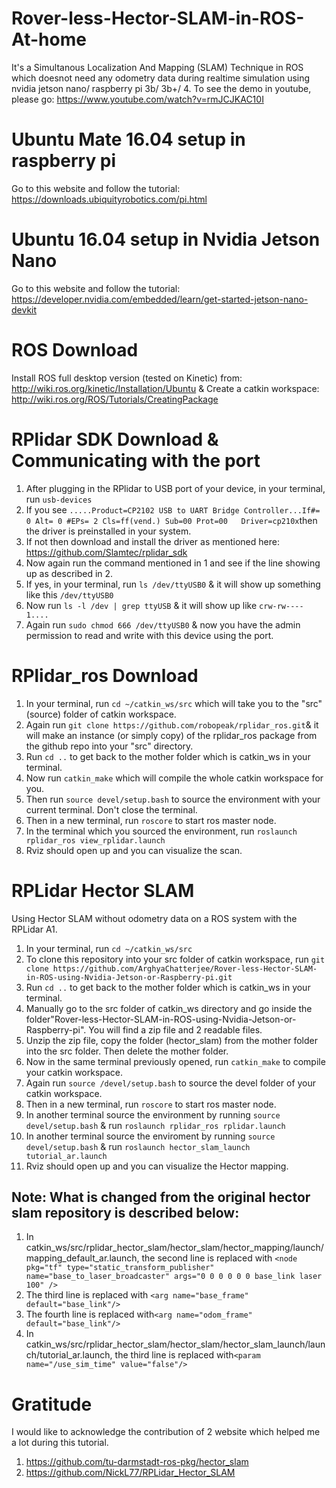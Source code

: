 # Rover-less-Hector-SLAM-in-ROS-At-home
  It's a Simultanous Localization And Mapping (SLAM) Technique in ROS which doesnot need any odometry data during realtime simulation using nvidia jetson nano/ raspberry pi 3b/ 3b+/ 4. To see the demo in youtube, please go: https://www.youtube.com/watch?v=rmJCJKAC10I
# Ubuntu Mate 16.04 setup in raspberry pi
  Go to this website and follow the tutorial: https://downloads.ubiquityrobotics.com/pi.html
# Ubuntu 16.04 setup in Nvidia Jetson Nano
  Go to this website and follow the tutorial: https://developer.nvidia.com/embedded/learn/get-started-jetson-nano-devkit
# ROS Download
  Install ROS full desktop version (tested on Kinetic) from: http://wiki.ros.org/kinetic/Installation/Ubuntu & Create a catkin workspace: http://wiki.ros.org/ROS/Tutorials/CreatingPackage

# RPlidar SDK Download & Communicating with the port
  1. After plugging in the RPlidar to USB port of your device, in your terminal, run 
  ```usb-devices```
  2. If you see ```.....Product=CP2102 USB to UART Bridge Controller...If#= 0 Alt= 0 #EPs= 2 Cls=ff(vend.) Sub=00 Prot=00   Driver=cp210x```then the driver is preinstalled in your system.
  3. If not then download and install the driver as mentioned here: https://github.com/Slamtec/rplidar_sdk
  4. Now again run the command mentioned in 1 and see if the line showing up as described in 2.
  5. If yes, in your terminal, run ```ls /dev/ttyUSB0``` & it will show up something like this ```/dev/ttyUSB0```
  6. Now run ```ls -l /dev | grep ttyUSB``` & it will show up like ```crw-rw---- 1....```
  7. Again run ```sudo chmod 666 /dev/ttyUSB0``` & now you have the admin permission to read and write with this device using the port. 
# RPlidar_ros Download
  1. In your terminal, run ```cd ~/catkin_ws/src``` which will take you to the "src" (source) folder of catkin workspace.
  2. Again run ```git clone https://github.com/robopeak/rplidar_ros.git```& it will make an instance (or simply copy) of the rplidar_ros package from the github repo into your "src" directory.
  3. Run ```cd ..``` to get back to the mother folder which is catkin_ws in your terminal.
  4. Now run ```catkin_make``` which will compile the whole catkin workspace for you.
  5. Then run ```source devel/setup.bash``` to source the environment with your current terminal. Don't close the terminal.
  6. Then in a new terminal, run ```roscore``` to start ros master node.
  7. In the terminal which you sourced the environment, run ```roslaunch rplidar_ros view_rplidar.launch```
  8. Rviz should open up and you can visualize the scan.
# RPLidar Hector SLAM
Using Hector SLAM without odometry data on a ROS system with the RPLidar A1.
  1. In your terminal, run ```cd ~/catkin_ws/src``` 
  2. To clone this repository into your src folder of catkin workspace, run ```git clone https://github.com/ArghyaChatterjee/Rover-less-Hector-SLAM-in-ROS-using-Nvidia-Jetson-or-Raspberry-pi.git```
  3. Run ```cd ..``` to get back to the mother folder which is catkin_ws in your terminal. 
  4. Manually go to the src folder of catkin_ws directory and go inside the folder"Rover-less-Hector-SLAM-in-ROS-using-Nvidia-Jetson-or-Raspberry-pi". You will find a zip file and 2 readable files. 
  5. Unzip the zip file, copy the folder (hector_slam) from the mother folder into the src folder. Then delete the mother folder.
  4. Now in the same terminal previously opened, run ```catkin_make``` to compile your catkin workspace.
  5. Again run ```source /devel/setup.bash``` to source the devel folder of your catkin workspace.
  6. Then in a new terminal, run ```roscore``` to start ros master node.
  7. In another terminal source the environment by running ```source devel/setup.bash``` & run ```roslaunch rplidar_ros rplidar.launch```
  8. In another terminal source the enviroment by running ```source devel/setup.bash``` & run ```roslaunch hector_slam_launch tutorial_ar.launch```
  9. Rviz should open up and you can visualize the Hector mapping.
  


## Note: What is changed from the original hector slam repository is described below:

  1. In catkin_ws/src/rplidar_hector_slam/hector_slam/hector_mapping/launch/mapping_default_ar.launch, 
the second line is replaced with ```<node pkg="tf" type="static_transform_publisher" name="base_to_laser_broadcaster" args="0 0 0 0 0 0 base_link laser 100" />```
  2. The third line is replaced with ```<arg name="base_frame" default="base_link"/>```
  3. The fourth line is replaced with```<arg name="odom_frame" default="base_link"/>```
  4. In catkin_ws/src/rplidar_hector_slam/hector_slam/hector_slam_launch/launch/tutorial_ar.launch,  the third line is replaced with```<param name="/use_sim_time" value="false"/>```
  
# Gratitude
  I would like to acknowledge the contribution of 2 website which helped me a lot during this tutorial.
  1. https://github.com/tu-darmstadt-ros-pkg/hector_slam
  2. https://github.com/NickL77/RPLidar_Hector_SLAM
